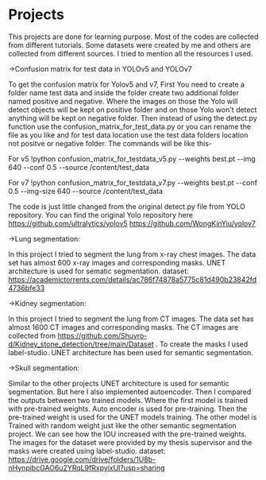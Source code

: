 # Projects

This projects are done for learning purpose. Most of the codes are collected from different tutorials. Some datasets were created by me and others are collected from different sources. I tried to mention all the resources I used. 


->Confusion matrix for test data in YOLOv5 and YOLOv7

To get the confusion matrix for Yolov5 and v7, First You need to create a folder name test data and inside the folder create two additional folder named positive and negative. Where the images on those the Yolo will detect objects will be kept on positive folder and on those Yolo won't detect anything will be kept on negative folder.
Then instead of using the detect.py function use the confusion_matrix_for_test_data.py or you can rename the file as you like and for test data location use the test data folders location not positve or negative folder. The commands will be like this-

For v5
!python confusion_matrix_for_testdata_v5.py --weights best.pt  --img 640 --conf 0.5 --source  /content/test_data

For v7 
!python confusion_matrix_for_testdata_v7.py --weights  best.pt  --conf 0.5  --img-size 640 --source /content/test_data

The code is just little changed from the original detect.py file from YOLO repository. You can find the original Yolo repository here
https://github.com/ultralytics/yolov5
https://github.com/WongKinYiu/yolov7


->Lung segmentation: 

In this project I tried to segment the lung from x-ray chest images. The data set has almost 600 x-ray images  and corresponding masks. UNET architecture is used for sematic segmentation. dataset: https://academictorrents.com/details/ac786f74878a5775c81d490b23842fd4736bfe33


->Kidney segmentation:

In this project I tried to segment the lung from CT images. The data set has almost 1600 CT images  and corresponding masks. The CT images are collected from https://github.com/Shuvro-d/Kidney_stone_detection/tree/main/Dataset  . To create the masks I used label-studio. UNET architecture has been used for semantic segmentation.

->Skull segmentation:

Similar to the other projects UNET architecture is used for semantic segmentation. But here I also implemented autoencoder. Then I compared the outputs between two trained models. Where the first model is trained with pre-trained weights. Auto encoder is used for pre-training. Then the pre-trained weight is used for the UNET models training. The other model is Trained with random weight just like the other semantic segmentation project. We can see how the IOU increased with the pre-trained weights.
The images for the dataset were provided by my thesis supervisor and the masks were created using label-studio. 
dataset: https://drive.google.com/drive/folders/1U8b-nHynpibcGAO6u2YRqL9fRxpyixUl?usp=sharing
